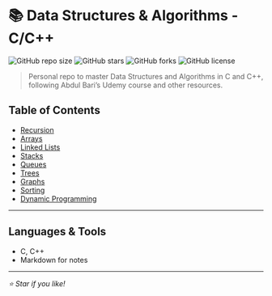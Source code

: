 # 📚 Data Structures & Algorithms - C/C++

![GitHub repo size](https://img.shields.io/github/repo-size/TimelessRecallDev/Data-Structures-Algorithms)
![GitHub stars](https://img.shields.io/github/stars/TimelessRecallDev/Data-Structures-Algorithms?style=social)
![GitHub forks](https://img.shields.io/github/forks/TimelessRecallDev/Data-Structures-Algorithms?style=social)
![GitHub license](https://img.shields.io/github/license/TimelessRecallDev/Data-Structures-Algorithms)

> Personal repo to master Data Structures and Algorithms in C and C++, following Abdul Bari’s Udemy course and other resources.

## Table of Contents

- [Recursion](./Recursion/theory.md)
- [Arrays](./Arrays/theory.md)
- [Linked Lists](./LinkedLists/theory.md)
- [Stacks](./Stacks/theory.md)
- [Queues](./Queues/theory.md)
- [Trees](./Trees/theory.md)
- [Graphs](./Graphs/theory.md)
- [Sorting](./Sorting/theory.md)
- [Dynamic Programming](./DynamicProgramming/theory.md)

---

## Languages & Tools

- C, C++
- Markdown for notes

---

*⭐️ Star if you like!*
